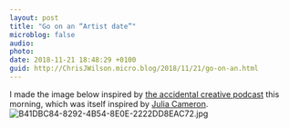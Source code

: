 ```yaml
---
layout: post
title: "Go on an “Artist date”"
microblog: false
audio: 
photo: 
date: 2018-11-21 18:48:29 +0100
guid: http://ChrisJWilson.micro.blog/2018/11/21/go-on-an.html
---
```

I made the image below inspired by [the accidental creative podcast](https://www.accidentalcreative.com/podcasts/ac/three-weekend-rituals-that-will-refresh-your-creativity/) this morning, which was itself inspired by [Julia Cameron](https://juliacameronlive.com/basic-tools/artists-dates/).
![B41DBC84-8292-4B54-8E0E-2222DD8EAC72.jpg](http://chrisjwilson.me/uploads/2018/d6994a6307.jpg)
